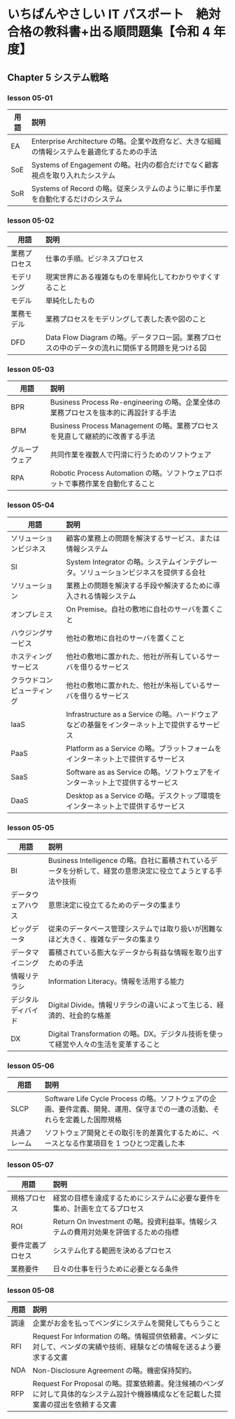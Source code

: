 # いちばんやさしい IT パスポート　絶対合格の教科書+出る順問題集【令和 4 年度】

## Chapter 5 システム戦略

### lesson 05-01

| 用語 | 説明                                                                                         |
| ---- | :------------------------------------------------------------------------------------------- |
| EA   | Enterprise Architecture の略。企業や政府など、大きな組織の情報システムを最適化するための手法 |
| SoE  | Systems of Engagement の略。社内の都合だけでなく顧客視点を取り入れたシステム                 |
| SoR  | Systems of Record の略。従来システムのように単に手作業を自動化するだけのシステム             |

### lesson 05-02

| 用語         | 説明                                                                                             |
| ------------ | :----------------------------------------------------------------------------------------------- |
| 業務プロセス | 仕事の手順。ビジネスプロセス                                                                     |
| モデリング   | 現実世界にある複雑なものを単純化してわかりやすくすること                                         |
| モデル       | 単純化したもの                                                                                   |
| 業務モデル   | 業務プロセスをモデリングして表した表や図のこと                                                   |
| DFD          | Data Flow Diagram の略。データフロー図。業務プロセスの中のデータの流れに関係する問題を見つける図 |

### lesson 05-03

| 用語           | 説明                                                                                 |
| -------------- | :----------------------------------------------------------------------------------- |
| BPR            | Business Process Re-engineering の略。企業全体の業務プロセスを抜本的に再設計する手法 |
| BPM            | Business Process Management の略。業務プロセスを見直して継続的に改善する手法         |
| グループウェア | 共同作業を複数人で円滑に行うためのソフトウェア                                       |
| RPA            | Robotic Process Automation の略。ソフトウェアロボットで事務作業を自動化すること      |

### lesson 05-04

| 用語                       | 説明                                                                                         |
| -------------------------- | :------------------------------------------------------------------------------------------- |
| ソリューションビジネス     | 顧客の業務上の問題を解決するサービス、または情報システム                                     |
| SI                         | System Integrator の略。システムインテグレータ。ソリューションビジネスを提供する会社         |
| ソリューション             | 業務上の問題を解決する手段や解決するために導入される情報システム                             |
| オンプレミス               | On Premise。自社の敷地に自社のサーバを置くこと                                               |
| ハウジングサービス         | 他社の敷地に自社のサーバを置くこと                                                           |
| ホスティングサービス       | 他社の敷地に置かれた、他社が所有しているサーバを借りるサービス                               |
| クラウドコンピューティング | 他社の敷地に置かれた、他社が朱裕しているサーバを借りるサービス                               |
| IaaS                       | Infrastructure as a Service の略。ハードウェアなどの基盤をインターネット上で提供するサービス |
| PaaS                       | Platform as a Service の略。プラットフォームをインターネット上で提供するサービス             |
| SaaS                       | Software as as Service の略。ソフトウェアをインターネット上で提供するサービス                |
| DaaS                       | Desktop as a Service の略。デスクトップ環境をインターネット上で提供するサービス              |

### lesson 05-05

| 用語               | 説明                                                                                                         |
| ------------------ | :----------------------------------------------------------------------------------------------------------- |
| BI                 | Business Intelligence の略。自社に蓄積されているデータを分析して、経営の意思決定に役立てようとする手法や技術 |
| データウェアハウス | 意思決定に役立てるためのデータの集まり                                                                       |
| ビッグデータ       | 従来のデータベース管理システムでは取り扱いが困難なほど大きく、複雑なデータの集まり                           |
| データマイニング   | 蓄積されている膨大なデータから有益な情報を取り出すための手法                                                 |
| 情報リテラシ       | Information Literacy。情報を活用する能力                                                                     |
| デジタルディバイド | Digital Divide。情報リテラシの違いによって生じる、経済的、社会的な格差                                       |
| DX                 | Digital Transformation の略。DX。デジタル技術を使って経営や人々の生活を変革すること                          |

### lesson 05-06

| 用語         | 説明                                                                                                                       |
| ------------ | :------------------------------------------------------------------------------------------------------------------------- |
| SLCP         | Software Life Cycle Process の略。ソフトウェアの企画、要件定義、開発、運用、保守までの一連の活動、それらを定義した国際規格 |
| 共通フレーム | ソフトウェア開発とその取引を的差異化するために、ベースとなる作業項目を 1 つひとつ定義した本                                |

### lesson 05-07

| 用語             | 説明                                                                                |
| ---------------- | :---------------------------------------------------------------------------------- |
| 規格プロセス     | 経営の目標を達成するためにシステムに必要な要件を集め、計画を立てるプロセス          |
| ROI              | Return On Investment の略。投資利益率。情報システムの費用対効果を評価するための指標 |
| 要件定義プロセス | システム化する範囲を決めるプロセス                                                  |
| 業務要件         | 日々の仕事を行うために必要となる条件                                                |

### lesson 05-08

| 用語 | 説明                                                                                                                                  |
| ---- | :------------------------------------------------------------------------------------------------------------------------------------ |
| 調達 | 企業がお金を払ってベンダにシステムを開発してもらうこと                                                                                |
| RFI  | Request For Information の略。情報提供依頼書。ベンダに対して、ベンダの実績や技術、経験などの情報を送るよう要求する文書                |
| NDA  | Non-Disclosure Agreement の略。機密保持契約。                                                                                         |
| RFP  | Request For Proposal の略。提案依頼書。発注候補のベンダに対して具体的なシステム設計や機器構成などを記載した提案書の提出を依頼する文書 |
